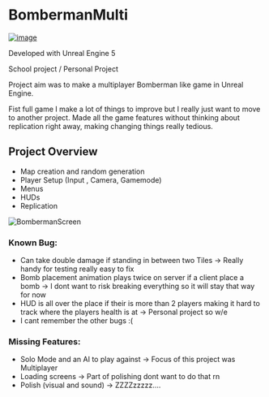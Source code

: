 # BombermanMulti
[![image](https://user-images.githubusercontent.com/78411295/185905189-9abe92d0-c2ca-4158-940e-46488f527b64.png)](https://youtu.be/3ZHBxO3_8LA)

Developed with Unreal Engine 5

School project / Personal Project 

Project aim was to make a multiplayer Bomberman like game in Unreal Engine.

Fist full game I make a lot of things to improve but I really just want to move to another project.
Made all the game features without thinking about replication right away, making changing things really tedious.


## Project Overview 
- Map creation and random generation
- Player Setup (Input , Camera, Gamemode)
- Menus
- HUDs
- Replication

![BombermanScreen](https://user-images.githubusercontent.com/78411295/185900625-d9588013-46b8-434e-932d-0e4838eddcd5.png)

### Known Bug:
- Can take double damage if standing in between two Tiles -> Really handy for testing really easy to fix
- Bomb placement animation plays twice on server if a client place a bomb -> I dont want to risk breaking everything so it will stay that way for now
- HUD is all over the place if their is more than 2 players making it hard to track where the players health is at -> Personal project so w/e
- I cant remember the other bugs :(

### Missing Features:
- Solo Mode and an AI to play against -> Focus of this project was Multiplayer 
- Loading screens -> Part of polishing dont want to do that rn
- Polish (visual and sound) -> ZZZZzzzzz....
